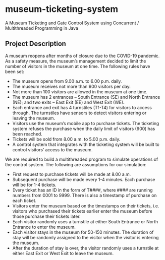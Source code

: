 # museum-ticketing-system
A Museum Ticketing and Gate Control System using Concurrent / Multithreaded Programming in Java

## Project Description

A museum reopens after months of closure due to the COVID-19 pandemic. As a safety measure, the museum’s management decided to limit the number of visitors in the museum at one time. The following rules have been set:

* The museum opens from 9.00 a.m. to 6.00 p.m. daily.
* The museum receives not more than 900 visitors per day.
* Not more than 100 visitors are allowed in the museum at one time.
* The museum has 2 entrances – South Entrance (SE) and North Entrance (NE); and two exits – East Exit (EE) and West Exit (WE).
* Each entrance and exit has 4 turnstiles (T1-T4) for visitors to access through. The turnstiles have sensors to detect visitors entering or leaving the museum.
* Visitors use the museum’s mobile app to purchase tickets. The ticketing system refuses the purchase when the daily limit of visitors (900) has been reached.
* Tickets will be sold from 8.00 a.m. to 5.00 p.m. daily.
* A control system that integrates with the ticketing system will be built to control visitors’ access to the museum.

We are required to build a multithreaded program to simulate operations of the control system. The following are assumptions for our simulation:

* First request to purchase tickets will be made at 8.00 a.m.
* Subsequent purchase will be made every 1-4 minutes. Each purchase will be for 1-4 tickets.
* Every ticket has an ID in the form of T####, where #### are running numbers from 0001 to 9999. There is also a timestamp of purchase on each ticket.
* Visitors enter the museum based on the timestamps on their tickets, i.e. visitors who purchased their tickets earlier enter the museum before those purchase their tickets later.
* Each visitor randomly uses a turnstile at either South Entrance or North Entrance to enter the museum. 
* Each visitor stays in the museum for 50-150 minutes. The duration of stay will be randomly assigned to the visitor when the visitor is entering the museum.
* After the duration of stay is over, the visitor randomly uses a turnstile at either East Exit or West Exit to leave the museum. 
